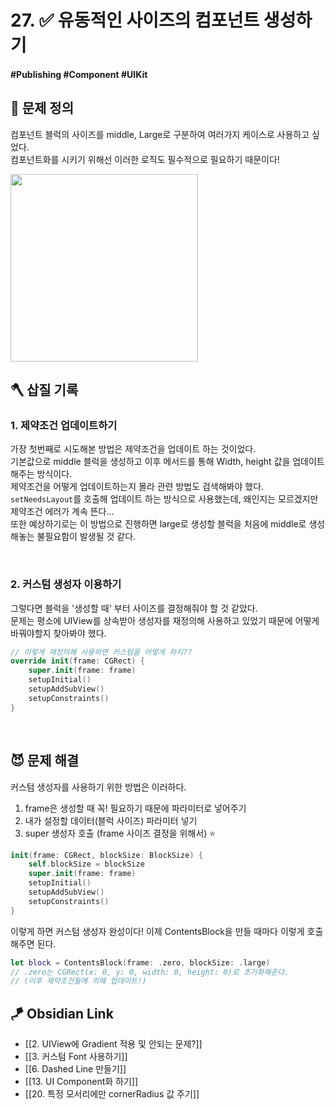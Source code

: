 # 27. ✅  유동적인 사이즈의 컴포넌트 생성하기

#### #Publishing #Component #UIKit 

## 🤔 문제 정의

컴포넌트 블럭의 사이즈를 middle, Large로 구분하여 여러가지 케이스로 사용하고 싶었다.   
컴포넌트화를 시키기 위해선 이러한 로직도 필수적으로 필요하기 때문이다!

<img width="300" src="https://user-images.githubusercontent.com/113565086/230769704-3f798cdc-cc28-445c-9b92-323f684272c0.png">

<br>

## 🪓 삽질 기록

### 1. 제약조건 업데이트하기

가장 첫번째로 시도해본 방법은 제약조건을 업데이트 하는 것이었다.   
기본값으로 middle 블럭을 생성하고 이후 메서드를 통해 Width, height 값을 업데이트 해주는 방식이다.   
제약조건을 어떻게 업데이트하는지 몰라 관련 방법도 검색해봐야 했다.   
`setNeedsLayout`를 호출해 업데이트 하는 방식으로 사용했는데, 왜인지는 모르겠지만 제약조건 에러가 계속 뜬다...   
또한 예상하기로는 이 방법으로 진행하면 large로 생성할 블럭을 처음에 middle로 생성해놓는 불필요함이 발생될 것 같다.   

<br>

### 2. 커스텀 생성자 이용하기

그렇다면 블럭을 '생성할 때' 부터 사이즈를 결정해줘야 할 것 같았다.    
문제는 평소에 UIView를 상속받아 생성자를 재정의해 사용하고 있었기 때문에 어떻게 바꿔야할지 찾아봐야 했다.   

~~~swift
// 이렇게 재정의해 사용하면 커스텀을 어떻게 하지??
override init(frame: CGRect) {
    super.init(frame: frame)
    setupInitial()
    setupAddSubView()
    setupConstraints()
}
~~~

<br>

## 😈 문제 해결

커스텀 생성자를 사용하기 위한 방법은 이러하다.   
1. frame은 생성할 때 꼭! 필요하기 때문에 파라미터로 넣어주기
2. 내가 설정할 데이터(블럭 사이즈) 파라미터 넣기
3. super 생성자 호출 (frame 사이즈 결정을 위해서) ⭐️

~~~swift
init(frame: CGRect, blockSize: BlockSize) {
    self.blockSize = blockSize
    super.init(frame: frame)
    setupInitial()
    setupAddSubView()
    setupConstraints()
}
~~~

이렇게 하면 커스텀 생성자 완성이다! 이제 ContentsBlock을 만들 때마다 이렇게 호출해주면 된다.   

~~~swift
let block = ContentsBlock(frame: .zero, blockSize: .large)
// .zero는 CGRect(x: 0, y: 0, width: 0, height: 0)로 초기화해준다.
// (이후 제약조건들에 의해 업데이트!)
~~~


## 🪁 Obsidian Link
- [[2. UIView에 Gradient 적용 및 안되는 문제?]]
- [[3. 커스텀 Font 사용하기]]
- [[6. Dashed Line 만들기]]
- [[13. UI Component화 하기]]
- [[20. 특정 모서리에만 cornerRadius 값 주기]]